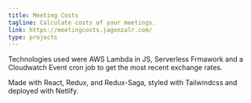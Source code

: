 ```yaml
---
title: Meeting Costs
tagline: Calculate costs of your meetings.
link: https://meetingcosts.jagonzalr.com/
type: projects
---
```


Technologies used were AWS Lambda in JS, Serverless Frmawork and a
Cloudwatch Event cron job to get the most recent exchange rates.

Made with React, Redux, and Redux-Saga, styled with Tailwindcss and deployed with Netlify.
